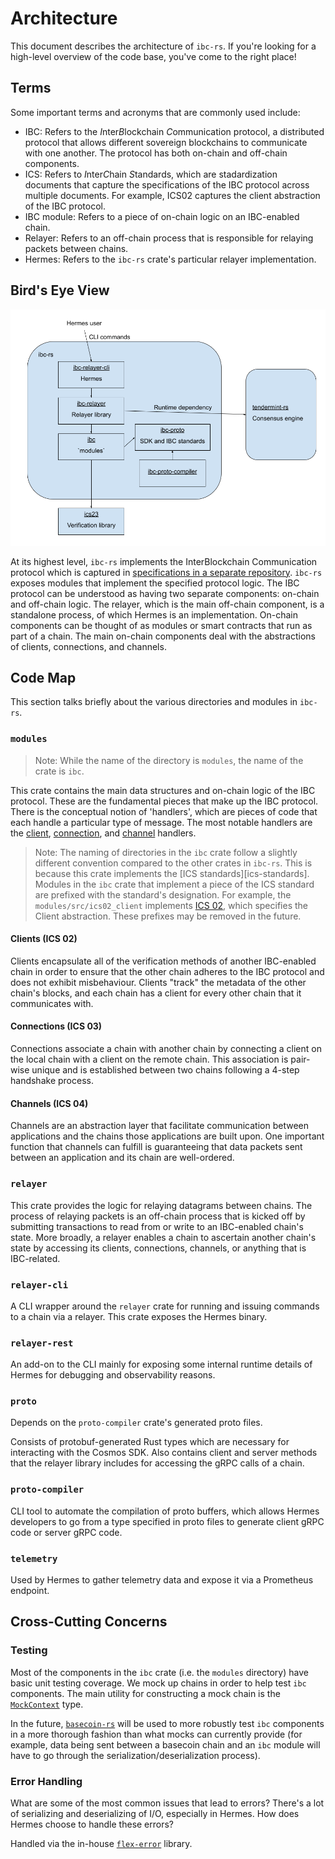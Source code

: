 # Architecture

This document describes the architecture of `ibc-rs`. If you're looking for a high-level overview of the code base, you've come to the right place!

## Terms 

Some important terms and acronyms that are commonly used include:

 * IBC: Refers to the *I*nter*B*lockchain *C*ommunication protocol, a distributed protocol that allows different sovereign blockchains to communicate with one another. The protocol has both on-chain and off-chain components.
 * ICS: Refers to *I*nter*C*hain *S*tandards, which are stadardization documents that capture the specifications of the IBC protocol across multiple documents. For example, ICS02 captures the client abstraction of the IBC protocol.
 * IBC module: Refers to a piece of on-chain logic on an IBC-enabled chain.
 * Relayer: Refers to an off-chain process that is responsible for relaying packets between chains.
 * Hermes: Refers to the `ibc-rs` crate's particular relayer implementation. 

## Bird's Eye View

![](assets/ibc-rs-layout.png)

At its highest level, `ibc-rs` implements the InterBlockchain Communication protocol which is captured in [specifications in a separate repository](ibc-specs). `ibc-rs` exposes modules that implement the specified protocol logic. The IBC protocol can be understood as having two separate components: on-chain and off-chain logic. The relayer, which is the main off-chain component, is a standalone process, of which Hermes is an implementation. On-chain components can be thought of as modules or smart contracts that run as part of a chain. The main on-chain components deal with the abstractions of clients, connections, and channels. 

## Code Map 

This section talks briefly about the various directories and modules in `ibc-rs`. 

### `modules`

> Note: While the name of the directory is `modules`, the name of the crate is `ibc`. 

This crate contains the main data structures and on-chain logic of the IBC protocol. These are the fundamental pieces that make up the IBC protocol. There is the conceptual notion of 'handlers', which are pieces of code that each handle a particular type of message. The most notable handlers are the [client][ibc-client], [connection][ibc-connection], and [channel][ibc-channel] handlers.

> Note: The naming of directories in the `ibc` crate follow a slightly different convention compared to the other crates in `ibc-rs`. This is because this crate implements the [ICS standards][ics-standards]. Modules in the `ibc` crate that implement a piece of the ICS standard are prefixed with the standard's designation. For example, the `modules/src/ics02_client` implements [ICS 02][ics02], which specifies the Client abstraction. These prefixes may be removed in the future. 

#### Clients (ICS 02)

Clients encapsulate all of the verification methods of another IBC-enabled chain in order to ensure that the other chain adheres to the IBC protocol and does not exhibit misbehaviour. Clients "track" the metadata of the other chain's blocks, and each chain has a client for every other chain that it communicates with. 

#### Connections (ICS 03)

Connections associate a chain with another chain by connecting a client on the local chain with a client on the remote chain. This association is pair-wise unique and is established between two chains following a 4-step handshake process. 

#### Channels (ICS 04)

Channels are an abstraction layer that facilitate communication between applications and the chains those applications are built upon. One important function that channels can fulfill is guaranteeing that data packets sent between an application and its chain are well-ordered. 

### `relayer`

This crate provides the logic for relaying datagrams between chains. The process of relaying packets is an off-chain process that is kicked off by submitting transactions to read from or write to an IBC-enabled chain's state. More broadly, a relayer enables a chain to ascertain another chain's state by accessing its clients, connections, channels, or anything that is IBC-related.

### `relayer-cli`

A CLI wrapper around the `relayer` crate for running and issuing commands to a chain via a relayer. This crate exposes the Hermes binary. 

### `relayer-rest`

An add-on to the CLI mainly for exposing some internal runtime details of Hermes for debugging and observability reasons. 

### `proto`

Depends on the `proto-compiler` crate's generated proto files.

Consists of protobuf-generated Rust types which are necessary for interacting with the Cosmos SDK. Also contains client and server methods that the relayer library includes for accessing the gRPC calls of a chain.

### `proto-compiler`

CLI tool to automate the compilation of proto buffers, which allows Hermes developers to go from a type specified in proto files to generate client gRPC code or server gRPC code.

### `telemetry`

Used by Hermes to gather telemetry data and expose it via a Prometheus endpoint.

## Cross-Cutting Concerns

### Testing

Most of the components in the `ibc` crate (i.e. the `modules` directory) have basic unit testing coverage. We mock up chains in order to help test `ibc` components. The main utility for constructing a mock chain is the [`MockContext`][mock-context] type.  

In the future, [`basecoin-rs`][basecoin-rs] will be used to more robustly test `ibc` components in a more thorough fashion than what mocks can currently provide (for example, data being sent between a basecoin chain and an `ibc` module will have to go  through the serialization/deserialization process). 

### Error Handling 

What are some of the most common issues that lead to errors? There's a lot of serializing and deserializing of I/O, especially in Hermes. How does Hermes choose to handle these errors? 

Handled via the in-house [`flex-error`][flex-error] library. 


[basecoin-rs]: https://github.com/informalsystems/basecoin-rs
[flex-error]: https://github.com/informalsystems/flex-error
[ibc-specs]: https://github.com/cosmos/ibc#interchain-standards
[ibc-standards]: https://github.com/cosmos/ibc#standardisation
[ibc-client]: https://github.com/informalsystems/ibc-rs/tree/master/modules/src/ics02_client
[ibc-connection]: https://github.com/informalsystems/ibc-rs/tree/master/modules/src/ics03_connection
[ibc-channel]: https://github.com/informalsystems/ibc-rs/tree/master/modules/src/ics04_channel
[ics02]: https://github.com/cosmos/ibc/blob/master/spec/core/ics-002-client-semantics/README.md
[mock-context]: https://github.com/informalsystems/ibc-rs/blob/794d224e3f21a4d977beeaefc8d959bb30939a73/modules/src/mock/context.rs#L43